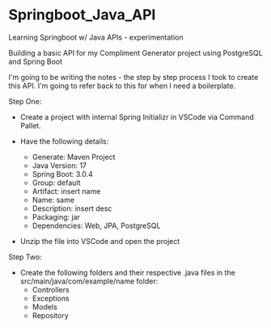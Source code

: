 # Springboot_Java_API
Learning Springboot w/ Java APIs - experimentation


Building a basic API for my Compliment Generator project using PostgreSQL and Spring Boot


I'm going to be writing the notes - the step by step process I took to create this API. I'm going to refer back to this for when I need a boilerplate. 

Step One: 
 - Create a project with internal Spring Initializr in VSCode via Command Pallet. 

- Have the following details: 
  - Generate: Maven Project 
  - Java Version: 17
  - Spring Boot: 3.0.4
  - Group: default
  - Artifact: insert name
  - Name: same
  - Description: insert desc
  - Packaging: jar
  - Dependencies: Web, JPA, PostgreSQL

- Unzip the file into VSCode and open the project

Step Two: 
- Create the following folders and their respective .java files in the src/main/java/com/example/name folder:
  - Controllers
  - Exceptions
  - Models
  - Repository